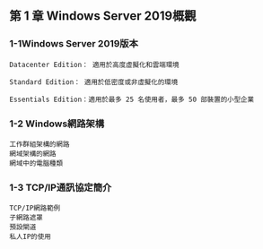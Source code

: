 ## 第 1 章 Windows Server 2019概觀

### 1-1Windows Server 2019版本
```
Datacenter Edition： 適用於高度虛擬化和雲端環境​

Standard Edition： 適用於低密度或非虛擬化的環境​

Essentials Edition：適用於最多 25 名使用者，最多 50 部裝置的小型企業​
```
### 1-2 Windows網路架構
```
工作群組架構的網路
網域架構的網路
網域中的電腦種類
```
### 1-3  TCP/IP通訊協定簡介
```
TCP/IP網路範例
子網路遮罩
預設閘道
私人IP的使用
```
